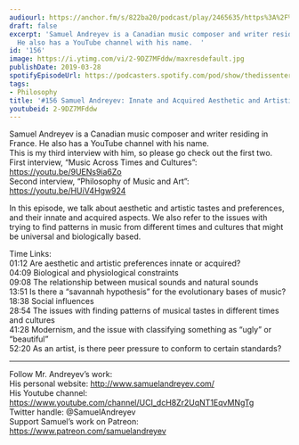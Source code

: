 ```yaml
---
audiourl: https://anchor.fm/s/822ba20/podcast/play/2465635/https%3A%2F%2Fd3ctxlq1ktw2nl.cloudfront.net%2Fproduction%2F2019-1-23%2F10379928-44100-2-8631d269d27a1.m4a
draft: false
excerpt: 'Samuel Andreyev is a Canadian music composer and writer residing in France.
  He also has a YouTube channel with his name.  '
id: '156'
image: https://i.ytimg.com/vi/2-9DZ7MFddw/maxresdefault.jpg
publishDate: 2019-03-28
spotifyEpisodeUrl: https://podcasters.spotify.com/pod/show/thedissenter/episodes/156-Samuel-Andreyev-Innate-and-Acquired-Aesthetic-and-Artistic-Tastes-e39od3
tags:
- Philosophy
title: '#156 Samuel Andreyev: Innate and Acquired Aesthetic and Artistic Tastes'
youtubeid: 2-9DZ7MFddw
---
```

<div class="timelinks">

Samuel Andreyev is a Canadian music composer and writer residing in France. He also has a YouTube channel with his name.  
This is my third interview with him, so please go check out the first two.  
First interview, “Music Across Times and Cultures”: https://youtu.be/9UENs9ia6Zo  
Second interview, “Philosophy of Music and Art”: https://youtu.be/HUiV4Hgw924

In this episode, we talk about aesthetic and artistic tastes and preferences, and their innate and acquired aspects. We also refer to the issues with trying to find patterns in music from different times and cultures that might be universal and biologically based. 

Time Links:  
<time>01:12</time> Are aesthetic and artistic preferences innate or acquired?  
<time>04:09</time> Biological and physiological constraints                           
<time>09:08</time> The relationship between musical sounds and natural sounds        
<time>13:51</time> Is there a “savannah hypothesis” for the evolutionary bases of music?                
<time>18:38</time> Social influences              
<time>28:54</time> The issues with finding patterns of musical tastes in different times and cultures                   
<time>41:28</time> Modernism, and the issue with classifying something as “ugly” or “beautiful”               
<time>52:20</time> As an artist, is there peer pressure to conform to certain standards?  

---

Follow Mr. Andreyev’s work:  
His personal website: http://www.samuelandreyev.com/  
His Youtube channel: https://www.youtube.com/channel/UCI_dcH8Zr2UqNT1EqvMNgTg  
Twitter handle: @SamuelAndreyev  
Support Samuel’s work on Patreon: https://www.patreon.com/samuelandreyev
</div>

